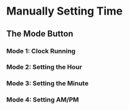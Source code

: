 # Manually Setting Time

## The Mode Button

### Mode 1: Clock Running

### Mode 2: Setting the Hour

### Mode 3: Setting the Minute

### Mode 4: Setting AM/PM